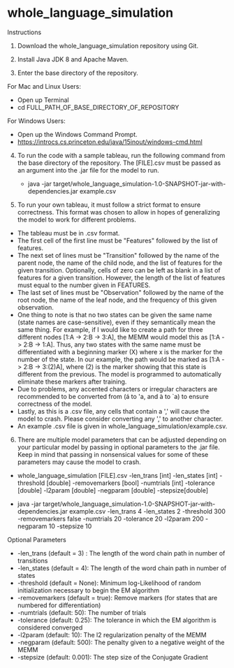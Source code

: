 # whole_language_simulation

Instructions

1. Download the whole_language_simulation repository using Git.

2. Install Java JDK 8 and Apache Maven.

3. Enter the base directory of the repository.

  For Mac and Linux Users:
  - Open up Terminal
  - cd FULL_PATH_OF_BASE_DIRECTORY_OF_REPOSITORY
  
  For Windows Users:
  - Open up the Windows Command Prompt.
  - https://introcs.cs.princeton.edu/java/15inout/windows-cmd.html

4. To run the code with a sample tableau, run the following command from the base directory of the repository. The [FILE].csv must be passed as an argument into the .jar file for the model to run.
   - java -jar target/whole_language_simulation-1.0-SNAPSHOT-jar-with-dependencies.jar example.csv 
   
5. To run your own tableau, it must follow a strict format to ensure correctness. This format was chosen to allow in hopes of generalizing the model to work for different problems.

  - The tableau must be in .csv format.
  - The first cell of the first line must be "Features" followed by the list of features.
  - The next set of lines must be "Transition" followed by the name of the parent node, the name of the child node, and the list of features for the given transition. Optionally, cells of zero can be left as blank in a list of features for a given transition. However, the length of the list of features must equal to the number given in FEATURES.
  - The last set of lines must be "Observation" followed by the name of the root node, the name of the leaf node, and the frequency of this given observation.
  - One thing to note is that no two states can be given the same name (state names are case-sensitive), even if they semantically mean the same thing. For example, if I would like to create a path for three different nodes [1:A -> 2:B -> 3:A], the MEMM would model this as [1:A -> 2:B -> 1:A]. Thus, any two states with the same name must be differentiated with a beginning marker (X) where x is the marker for the number of the state. In our example, the path would be marked as [1:A -> 2:B -> 3:(2)A], where (2) is the marker showing that this state is different from the previous. The model is programmed to automatically eliminate these markers after training.
  - Due to problems, any accented characters or irregular characters are recommended to be converted from (á to 'a, and à to \`a) to ensure correctness of the model. 
  - Lastly, as this is a .csv file, any cells that contain a ',' will cause the model to crash. Please consider converting any ',' to another character.
  - An example .csv file is given in whole_language_simulation/example.csv.

6. There are multiple model parameters that can be adjusted depending on your particular model by passing in optional parameters to the .jar file. Keep in mind that passing in nonsensical values for some of these parameters may cause the model to crash.
   
  - whole_language_simulation [FILE].csv -len_trans [int] -len_states [int] -threshold [double] -removemarkers [bool] -numtrials [int] -tolerance [double] -l2param [double] -negparam [double] -stepsize[double]
   
  - java -jar target/whole_language_simulation-1.0-SNAPSHOT-jar-with-dependencies.jar example.csv -len_trans 4 -len_states 2 -threshold 300 -removemarkers false -numtrials 20 -tolerance 20 -l2param 200 -negparam 10 -stepsize 10
  
Optional Parameters
- -len_trans (default = 3) : The length of the word chain path in number of transitions
- -len_states (default = 4): The length of the word chain path in number of states
- -threshold (default = None):  Minimum log-Likelihood of random initialization necessary to begin the EM algorithm
- -removemarkers (default = true): Remove markers (for states that are numbered for differentiation)
- -numtrials (default: 50): The number of trials
- -tolerance (default: 0.25): The tolerance in which the EM algorithm is considered converged
- -l2param (default: 10): The l2 regularization penalty of the MEMM
- -negparam (default: 500): The penalty given to a negative weight of the MEMM
- -stepsize (default: 0.001): The step size of the Conjugate Gradient
